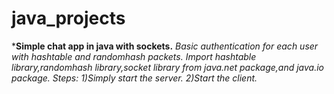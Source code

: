 # java_projects
***Simple chat app in java with sockets.**
*Basic authentication for each user with hashtable and randomhash packets.
 Import hashtable library,randomhash library,socket library from java.net package,and java.io package.
  Steps:
    1)Simply start the server.
    2)Start the client.*


